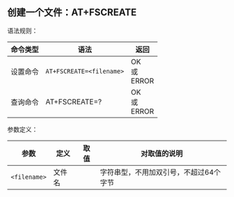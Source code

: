 ## 创建一个文件：AT+FSCREATE

语法规则：

| 命令类型 | 语法                     | 返回              |
| -------- | ------------------------ | ----------------- |
| 设置命令 | `AT+FSCREATE=<filename>` | OK<br>或<br>ERROR |
| 查询命令 | AT+FSCREATE=?            | OK<br>或<br>ERROR |

 

参数定义：

| 参数         | 定义   | 取值 | 对取值的说明                           |
| ------------ | ------ | ---- | -------------------------------------- |
| `<filename>` | 文件名 |      | 字符串型，不用加双引号，不超过64个字节 |

